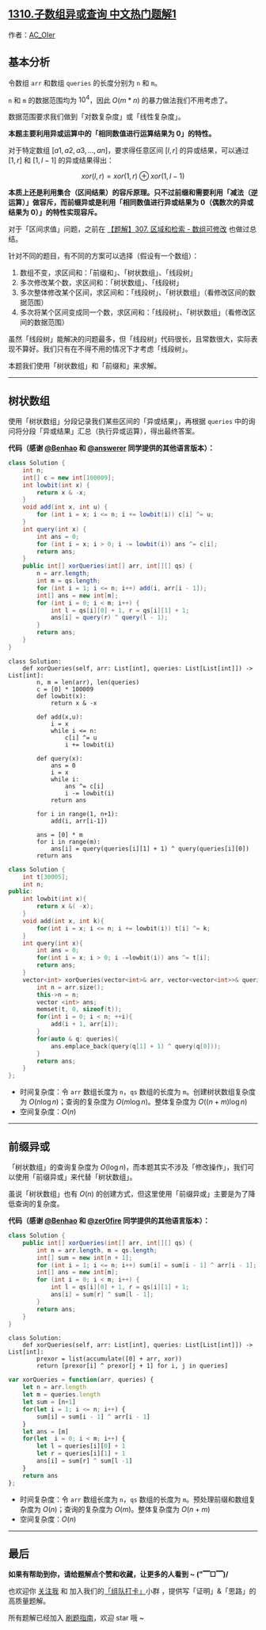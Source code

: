 ## [1310.子数组异或查询 中文热门题解1](https://leetcode.cn/problems/xor-queries-of-a-subarray/solutions/100000/gong-shui-san-xie-yi-ti-shuang-jie-shu-z-rcgu)

作者：[AC_OIer](https://leetcode.cn/u/AC_OIer)
## 基本分析

令数组 `arr` 和数组 `queries` 的长度分别为 `n` 和 `m`。

`n` 和 `m` 的数据范围均为 $10^4$，因此 $O(m * n)$ 的暴力做法我们不用考虑了。

数据范围要求我们做到「对数复杂度」或「线性复杂度」。

**本题主要利用异或运算中的「相同数值进行运算结果为 $0$」的特性。**

对于特定数组 $[a1, a2, a3, ... , an]$，要求得任意区间 $[l, r]$ 的异或结果，可以通过 $[1, r]$ 和 $[1, l - 1]$ 的异或结果得出：

$$
xor(l, r) = xor(1, r) ⊕ xor(1, l - 1)
$$

**本质上还是利用集合（区间结果）的容斥原理。只不过前缀和需要利用「减法（逆运算）」做容斥，而前缀异或是利用「相同数值进行异或结果为 $0$（偶数次的异或结果为 $0$）」的特性实现容斥。**

对于「区间求值」问题，之前在 [【题解】307. 区域和检索 - 数组可修改](https://leetcode-cn.com/problems/range-sum-query-mutable/solution/guan-yu-ge-lei-qu-jian-he-wen-ti-ru-he-x-41hv/) 也做过总结。

针对不同的题目，有不同的方案可以选择（假设有一个数组）：

1. 数组不变，求区间和：「前缀和」、「树状数组」、「线段树」
2. 多次修改某个数，求区间和：「树状数组」、「线段树」
3. 多次整体修改某个区间，求区间和：「线段树」、「树状数组」（看修改区间的数据范围）
4. 多次将某个区间变成同一个数，求区间和：「线段树」、「树状数组」（看修改区间的数据范围）

虽然「线段树」能解决的问题最多，但「线段树」代码很长，且常数很大，实际表现不算好。我们只有在不得不用的情况下才考虑「线段树」。

本题我们使用「树状数组」和「前缀和」来求解。

---

## 树状数组

使用「树状数组」分段记录我们某些区间的「异或结果」，再根据 `queries` 中的询问将分段「异或结果」汇总（执行异或运算），得出最终答案。

**代码（感谢 [@Benhao](/u/qubenhao/) 和 [@answerer](/u/answerer/) 同学提供的其他语言版本）：**
```Java []
class Solution {
    int n;
    int[] c = new int[100009];
    int lowbit(int x) {
        return x & -x;
    }
    void add(int x, int u) {
        for (int i = x; i <= n; i += lowbit(i)) c[i] ^= u;
    }
    int query(int x) {
        int ans = 0;
        for (int i = x; i > 0; i -= lowbit(i)) ans ^= c[i];
        return ans;
    }
    public int[] xorQueries(int[] arr, int[][] qs) {
        n = arr.length;
        int m = qs.length;
        for (int i = 1; i <= n; i++) add(i, arr[i - 1]);
        int[] ans = new int[m];
        for (int i = 0; i < m; i++) {
            int l = qs[i][0] + 1, r = qs[i][1] + 1;
            ans[i] = query(r) ^ query(l - 1);
        }
        return ans;
    }
}
```
```Python3 []
class Solution:
    def xorQueries(self, arr: List[int], queries: List[List[int]]) -> List[int]:
        n, m = len(arr), len(queries)
        c = [0] * 100009
        def lowbit(x):
            return x & -x

        def add(x,u):
            i = x
            while i <= n:
                c[i] ^= u
                i += lowbit(i)

        def query(x):
            ans = 0
            i = x
            while i:
                ans ^= c[i]
                i -= lowbit(i)
            return ans

        for i in range(1, n+1):
            add(i, arr[i-1])
        
        ans = [0] * m
        for i in range(m):
            ans[i] = query(queries[i][1] + 1) ^ query(queries[i][0])
        return ans
```
```C++ []
class Solution {
    int t[30005];
    int n;
public:
    int lowbit(int x){
        return x &( -x);
    }
    void add(int x, int k){
        for(int i = x; i <= n; i += lowbit(i)) t[i] ^= k;
    }
    int query(int x){
        int ans = 0;
        for(int i = x; i > 0; i -=lowbit(i)) ans ^= t[i];
        return ans;
    }
    vector<int> xorQueries(vector<int>& arr, vector<vector<int>>& queries) {
        int n = arr.size();
        this->n = n;
        vector <int> ans;
        memset(t, 0, sizeof(t));
        for(int i = 0; i < n; ++i){
            add(i + 1, arr[i]);
        }
        for(auto & q: queries){
            ans.emplace_back(query(q[1] + 1) ^ query(q[0]));
        }
        return ans;
    }
};
```
* 时间复杂度：令 `arr` 数组长度为 `n`，`qs` 数组的长度为 `m`。创建树状数组复杂度为 $O(n\log{n})$；查询的复杂度为 $O(m\log{n})$。整体复杂度为 $O((n + m) \log{n})$
* 空间复杂度：$O(n)$

---

## 前缀异或

「树状数组」的查询复杂度为 $O(\log{n})$，而本题其实不涉及「修改操作」，我们可以使用「前缀异或」来代替「树状数组」。

虽说「树状数组」也有 $O(n)$ 的创建方式，但这里使用「前缀异或」主要是为了降低查询的复杂度。

**代码（感谢 [@Benhao](/u/qubenhao/) 和 [@zer0fire](/u/zer0fire/) 同学提供的其他语言版本）：**
```Java []
class Solution {
    public int[] xorQueries(int[] arr, int[][] qs) {
        int n = arr.length, m = qs.length;
        int[] sum = new int[n + 1];
        for (int i = 1; i <= n; i++) sum[i] = sum[i - 1] ^ arr[i - 1];
        int[] ans = new int[m];
        for (int i = 0; i < m; i++) {
            int l = qs[i][0] + 1, r = qs[i][1] + 1;
            ans[i] = sum[r] ^ sum[l - 1];
        }
        return ans;
    }
}
```
```Python3 []
class Solution:
    def xorQueries(self, arr: List[int], queries: List[List[int]]) -> List[int]:
        prexor = list(accumulate([0] + arr, xor))
        return [prexor[i] ^ prexor[j + 1] for i, j in queries]
```
```JavaScript []
var xorQueries = function(arr, queries) {
    let n = arr.length
    let m = queries.length
    let sum = [n+1]
    for(let i = 1; i <= n; i++) {
        sum[i] = sum[i - 1] ^ arr[i - 1]
    }
    let ans = [m]
    for(let  i = 0; i < m; i++) {
        let l = queries[i][0] + 1
        let r = queries[i][1] + 1
        ans[i] = sum[r] ^ sum[l -1]
    }
    return ans
};
```
* 时间复杂度：令 `arr` 数组长度为 `n`，`qs` 数组的长度为 `m`。预处理前缀和数组复杂度为 $O(n)$；查询的复杂度为 $O(m)$。整体复杂度为 $O(n + m)$
* 空间复杂度：$O(n)$

---

## 最后

**如果有帮助到你，请给题解点个赞和收藏，让更多的人看到 ~ ("▔□▔)/**

也欢迎你 [关注我](https://oscimg.oschina.net/oscnet/up-19688dc1af05cf8bdea43b2a863038ab9e5.png) 和 加入我们的[「组队打卡」](https://leetcode-cn.com/u/ac_oier/)小群 ，提供写「证明」&「思路」的高质量题解。

所有题解已经加入 [刷题指南](https://github.com/SharingSource/LogicStack-LeetCode/wiki)，欢迎 star 哦 ~